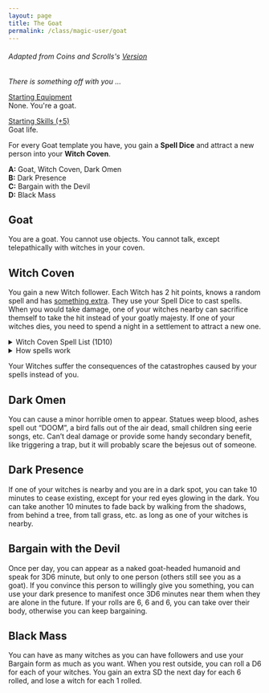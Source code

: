 ```yaml
---
layout: page
title: The Goat
permalink: /class/magic-user/goat
---
```


###### Adapted from Coins and Scrolls's [Version](https://coinsandscrolls.blogspot.com/2018/08/osr-class-witch-coven.html)

_There is something off with you ..._

<ins>Starting Equipment</ins><br>
None. You're a goat.

<ins>Starting Skills (+5)</ins><br>
Goat life.

For every Goat template you have, you gain a **Spell Dice** and attract a new person into your **Witch Coven**.

**A:** Goat, Witch Coven, Dark Omen<br>
**B:** Dark Presence<br>
**C:** Bargain with the Devil<br>
**D:** Black Mass<br>

## Goat
You are a goat. You cannot use objects. You cannot talk, except telepathically with witches in your coven.

## Witch Coven
You gain a new Witch follower. Each Witch has 2 hit points, knows a random spell and has [something extra](http://tenfootpolemic.blogspot.com/2014/01/200-failed-medieval-careers.html). They use your Spell Dice to cast spells. When you would take damage, one of your witches nearby can sacrifice themself to take the hit instead of your goatly majesty. If one of your witches dies, you need to spend a night in a settlement to attract a new one. 

<details markdown="1">
<summary>Witch Coven Spell List (1D10)</summary>
1. [Bewitch](https://saltygoo.github.io/2020/11/13/bewitch/)
1. [Bind](https://saltygoo.github.io/2020/11/12/bind/)
1. [Chariot of Air](https://saltygoo.github.io/2020/11/13/chariot-of-air/)
1. [Cure](https://saltygoo.github.io/2020/11/13/cure/)
1. [Dread Manifestation](https://saltygoo.github.io/2020/11/13/dread-manifestation/)
1. [Evil Gift](https://saltygoo.github.io/2020/11/13/evil-gift/)
1. [Illusion of Youth](/2020/11/12/illusion-of-youth)
1. [Scapegoat](https://saltygoo.github.io/2020/11/13/scapegoat/)
1. [Tarantella](/2020/11/12/tanrantella/)
1. [Telekinetic Burst](https://saltygoo.github.io/2020/11/13/telekinetic-burst/)
</details>

<details markdown="1">
<summary>How spells work</summary>
<ins>Spell Dice (SD)</ins><br>
You get 1 per Goat template. They are D6s.

Whenever you cast a spell, you choose how many SD to invest into it. The result of the spell depends on the number of [dice] and their [sum].

If a SD rolls a 1, 2 or 3, you don’t lose it. Otherwise, you lose it until you get a night of sleep. You can’t cast without SD.

Every time you roll doubles you get closer to *Catastrophe*.

<ins>Catastrophe</ins><br>
Every time you roll doubles you gain 1 *Doom Point*. Roll a D20. If you roll equal to or below your doom score, you trigger a [catastrophe](/list/spell-catastrophe). Triples give 3 Points, and Quadruples, 6 points.
</details>

Your Witches suffer the consequences of the catastrophes caused by your spells instead of you.

## Dark Omen
You can cause a minor horrible omen to appear. Statues weep blood, ashes spell out “DOOM”, a bird falls out of the air dead, small children sing eerie songs, etc. Can’t deal damage or provide some handy secondary benefit, like triggering a trap, but it will probably scare the bejesus out of someone.

## Dark Presence
If one of your witches is nearby and you are in a dark spot, you can take 10 minutes to cease existing, except for your red eyes glowing in the dark. You can take another 10 minutes to fade back by walking from the shadows, from behind a tree, from tall grass, etc. as long as one of your witches is nearby.

## Bargain with the Devil
Once per day, you can appear as a naked goat-headed humanoid and speak for 3D6 minute, but only to one person (others still see you as a goat). If you convince this person to willingly give you something, you can use your dark presence to manifest once 3D6 minutes near them when they are alone in the future. If your rolls are 6, 6 and 6, you can take over their body, otherwise you can keep bargaining.

## Black Mass
You can have as many witches as you can have followers and use your Bargain form as much as you want. When you rest outside, you can roll a D6 for each of your witches. You gain an extra SD the next day for each 6 rolled, and lose a witch for each 1 rolled.

